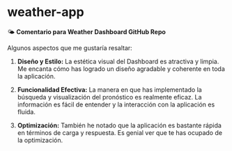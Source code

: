 # weather-app

🌤️ **Comentario para Weather Dashboard GitHub Repo**

Algunos aspectos que me gustaría resaltar:

1. **Diseño y Estilo:** La estética visual del Dashboard es atractiva y limpia. Me encanta cómo has logrado un diseño agradable y coherente en toda la aplicación.

2. **Funcionalidad Efectiva:** La manera en que has implementado la búsqueda y visualización del pronóstico es realmente eficaz. La información es fácil de entender y la interacción con la aplicación es fluida.

3. **Optimización:** También he notado que la aplicación es bastante rápida en términos de carga y respuesta. Es genial ver que te has ocupado de la optimización.

